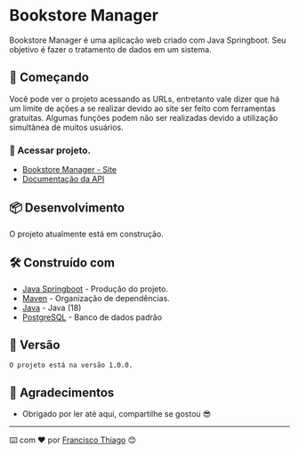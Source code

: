 # Bookstore Manager

Bookstore Manager é uma aplicação web criado com Java Springboot. Seu objetivo é fazer o tratamento de dados em um sistema.

## 🚀 Começando

Você pode ver o projeto acessando as URLs, entretanto vale dizer que há um limite de ações a se realizar devido ao site ser feito com ferramentas gratuitas. Algumas funções podem não ser realizadas devido a utilização simultânea de muitos usuários.

### 🔧 Acessar projeto.

- [Bookstore Manager - Site](https://fs-book-manager.herokuapp.com/)
- [Documentação da API](https://fs-book-manager.herokuapp.com/swagger-ui.html)

## 📦 Desenvolvimento

O projeto atualmente está em construção.

## 🛠️ Construído com

* [Java Springboot](http://www.dropwizard.io/1.0.2/docs/) - Produção do projeto.
* [Maven](https://maven.apache.org/) - Organização de dependências.
* [Java](https://www.oracle.com/java/technologies/javase/jdk18-archive-downloads.html) - Java (18)
* [PostgreSQL](https://www.postgresql.org/download/windows/) - Banco de dados padrão

## 📌 Versão

```
O projeto está na versão 1.0.0. 
```

## 🎁 Agradecimentos

* Obrigado por ler até aqui, compartilhe se gostou 😎

---
⌨️ com ❤️ por [Francisco Thiago](https://github.com/Francisco-Thiago/) 😊
